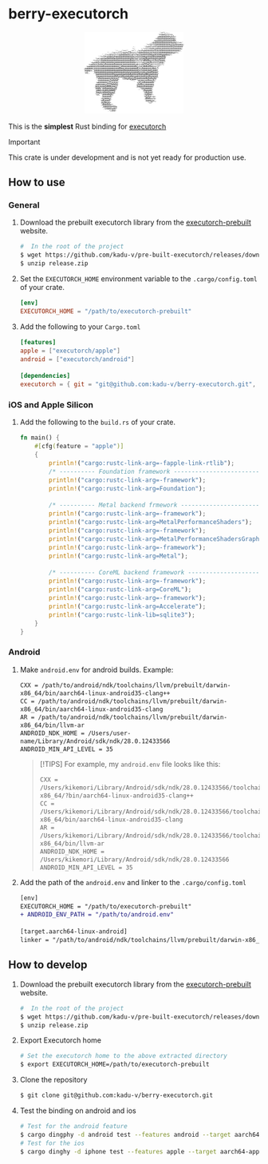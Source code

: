 # berry-executorch

<p align="center">
    <img src="resource/image/logo.jpeg" alt="berry-executorch" width="200"　height="200">
</p>


This is the **simplest** Rust binding for [executorch](https://pytorch.org/executorch-overview)

> [!IMPORTANT]
> This crate is under development and is not yet ready for production use.

## How to use
### General
1. Download the prebuilt executorch library from the [executorch-prebuilt](https://github.com/kadu-v/pre-built-executorch) website.
    ```bash
    #  In the root of the project
    $ wget https://github.com/kadu-v/pre-built-executorch/releases/download/v0.4.0/release.zip
    $ unzip release.zip
    ```

2. Set the `EXECUTORCH_HOME` environment variable to the `.cargo/config.toml` of your crate.
    ```toml
    [env]
    EXECUTORCH_HOME = "/path/to/executorch-prebuilt"
    ```

3. Add the following to your `Cargo.toml`
    ```toml
    [features]
    apple = ["executorch/apple"]
    android = ["executorch/android"]

    [dependencies]
    executorch = { git = "git@github.com:kadu-v/berry-executorch.git", version = "0.1.0" }
    ```

### iOS and Apple Silicon
1. Add the following to the `build.rs` of your crate.
    ```rust
    fn main() {
        #[cfg(feature = "apple")]
        {
            println!("cargo:rustc-link-arg=-fapple-link-rtlib");
            /* ---------- Foundation framework ------------------------------------ */
            println!("cargo:rustc-link-arg=-framework");
            println!("cargo:rustc-link-arg=Foundation");

            /* ---------- Metal backend frmework ---------------------------------- */
            println!("cargo:rustc-link-arg=-framework");
            println!("cargo:rustc-link-arg=MetalPerformanceShaders");
            println!("cargo:rustc-link-arg=-framework");
            println!("cargo:rustc-link-arg=MetalPerformanceShadersGraph");
            println!("cargo:rustc-link-arg=-framework");
            println!("cargo:rustc-link-arg=Metal");

            /* ---------- CoreML backend framework -------------------------------- */
            println!("cargo:rustc-link-arg=-framework");
            println!("cargo:rustc-link-arg=CoreML");
            println!("cargo:rustc-link-arg=-framework");
            println!("cargo:rustc-link-arg=Accelerate");
            println!("cargo:rustc-link-lib=sqlite3");
        }
    }
    ```

### Android
1. Make `android.env` for android builds. Example:
    ```.env
    CXX = /path/to/android/ndk/toolchains/llvm/prebuilt/darwin-x86_64/bin/aarch64-linux-android35-clang++
    CC = /path/to/android/ndk/toolchains/llvm/prebuilt/darwin-x86_64/bin/aarch64-linux-android35-clang
    AR = /path/to/android/ndk/toolchains/llvm/prebuilt/darwin-x86_64/bin/llvm-ar
    ANDROID_NDK_HOME = /Users/user-name/Library/Android/sdk/ndk/28.0.12433566
    ANDROID_MIN_API_LEVEL = 35
    ```

    > [!TIPS]
    > For example, my `android.env` file looks like this:
    > ```env
    > CXX = /Users/kikemori/Library/Android/sdk/ndk/28.0.12433566/toolchains/llvm/prebuilt/darwin-x86_64/?bin/aarch64-linux-android35-clang++
    > CC = /Users/kikemori/Library/Android/sdk/ndk/28.0.12433566/toolchains/llvm/prebuilt/darwin-x86_64/bin/aarch64-linux-android35-clang
    > AR = /Users/kikemori/Library/Android/sdk/ndk/28.0.12433566/toolchains/llvm/prebuilt/darwin-x86_64/bin/llvm-ar
    > ANDROID_NDK_HOME = /Users/kikemori/Library/Android/sdk/ndk/28.0.12433566
    > ANDROID_MIN_API_LEVEL = 35
    > ```

2. Add the path of the `android.env` and linker to the `.cargo/config.toml`
    ```diff
    [env]
    EXECUTORCH_HOME = "/path/to/executorch-prebuilt"
    + ANDROID_ENV_PATH = "/path/to/android.env"

    [target.aarch64-linux-android]
    linker = "/path/to/android/ndk/toolchains/llvm/prebuilt/darwin-x86_64/bin/aarch64-linux-android35-clang++"
    ```

## How to develop

1. Download the prebuilt executorch library from the [executorch-prebuilt](https://github.com/kadu-v/pre-built-executorch) website.
    ```bash
    #  In the root of the project
    $ wget https://github.com/kadu-v/pre-built-executorch/releases/download/v0.4.0/release.zip
    $ unzip release.zip
    ```

2. Export Executorch home
    ```bash
    # Set the executorch home to the above extracted directory
    $ export EXECUTORCH_HOME=/path/to/executorch-prebuilt
    ```

3. Clone the repository
    ```bash
    $ git clone git@github.com:kadu-v/berry-executorch.git
    ```

4. Test the binding on android and ios
    ```bash
    # Test for the android feature
    $ cargo dingphy -d android test --features android --target aarch64-linux-android
    # Test for the ios
    $ cargo dinghy -d iphone test --features apple --target aarch64-apple-ios
    ```
